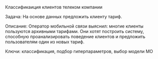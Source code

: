 Классификаиция клиентов телеком компании

Задача:
На основе данных предложить клиенту тариф.

Описание:
Оператор мобильной связи выяснил: многие клиенты пользуются архивными тарифами. Они хотят построить систему, способную проанализировать поведение клиентов и предложить пользователям один из новых тариф.

Ключи:
классификация, подбор гиперпараметров, выбор модели МО

